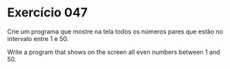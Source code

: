 # Exercício 047

Crie um programa que mostre na tela todos os números pares que
estão no intervalo entre 1 e 50.

Write a program that shows on the screen all even numbers between
1 and 50.